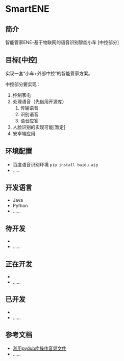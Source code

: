 # SmartENE
## 简介
智能管家ENE-基于物联网的语音识别智能小车 [中控部分]
## 目标[中控]
实现一套“小车+外部中控”的智能管家方案。

中控部分要实现：
1. 控制家电
2. 处理语音（先借用开源库）
 	1. 传输语音
 	2. 识别语音
 	3. 语音应答
3. 人脸识别的实现可能[暂定]
4. 安卓端应用

## 环境配置
+ 百度语音识别环境 ```pip install baidu-aip```
+ ......





## 开发语言
+ Java
+ Python
+ ......

## 待开发
+ 
+ ......


## 正在开发
+ 
+ ......

## 已开发
+ 
+ ......

## 参考文档
+ [利用pydub库操作音频文件](http://blog.csdn.net/wr132/article/details/59133085)
+ ......
